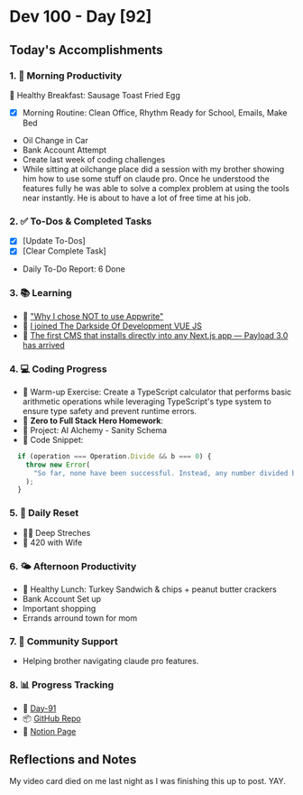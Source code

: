 # Dev 100 - Day [92]

## Today's Accomplishments

### 1. 🌅 Morning Productivity

🍳 Healthy Breakfast: Sausage Toast Fried Egg
- [x] Morning Routine: Clean Office, Rhythm Ready for School, Emails, Make Bed
- Oil Change in Car
- Bank Account Attempt
- Create last week of coding challenges
- While sitting at oilchange place did a session with my brother showing him how to use some stuff on claude pro. Once he understood the features fully he was able to solve a complex problem at using the tools near instantly. He is about to have a lot of free time at his job.

### 2. ✅ To-Dos & Completed Tasks

- [x] [Update To-Dos]
- [x] [Clear Complete Task]
- Daily To-Do Report: 6 Done

### 3. 📚 Learning


- 🔗 ["Why I chose NOT to use Appwrite"](https://www.youtube.com/watch?v=YicQ3F5QVJQ)
- 🔗 [I joined The Darkside Of Development VUE JS](https://www.youtube.com/watch?v=QCtJuVQPSE0)
- 🔗 [The first CMS that installs directly into any Next.js app — Payload 3.0 has arrived](https://www.youtube.com/watch?v=5E9ZDXOk0_8&t=10s)

### 4. 💻 Coding Progress

- 🧠 Warm-up Exercise: Create a TypeScript calculator that performs basic arithmetic operations while leveraging TypeScript's type system to ensure type safety and prevent runtime errors.
- 🏫 **Zero to Full Stack Hero Homework**:
- 🦺 Project: AI Alchemy - Sanity Schema
- 📝 Code Snippet:

```javascript
  if (operation === Operation.Divide && b === 0) {
    throw new Error(
      "So far, none have been successful. Instead, any number divided by zero is undefined. In fact, even zero divided by zero is undefined!"
    );
  }
```

### 5. 🔄 Daily Reset

- 🏋️‍♂️ Deep Streches
- 🧘 420 with Wife

### 6. 🌤️ Afternoon Productivity

- 🍱 Healthy Lunch: Turkey Sandwich & chips + peanut butter crackers
- Bank Account Set up
- Important shopping
- Errands arround town for mom

### 7. 🤝 Community Support

- Helping brother navigating claude pro features.

### 8. 📊 Progress Tracking

- 🏫 [Day-91](https://www.skool.com/universityofcode/dev-100-day-91)
- 📦 [GitHub Repo](https://github.com/Digitl-Alchemyst/dev100/blob/main/Done/Week-13/Day-91/day91.md)
- 📄 [Notion Page](https://www.notion.so/Dev100-Challenge-13ecf2b3a539805eb584e1febd599205)

## Reflections and Notes

My video card died on me last night as I was finishing this up to post. YAY.
